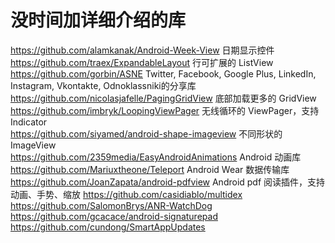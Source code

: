 没时间加详细介绍的库
====================

https://github.com/alamkanak/Android-Week-View 日期显示控件  
https://github.com/traex/ExpandableLayout 行可扩展的 ListView  
https://github.com/gorbin/ASNE Twitter, Facebook, Google Plus, LinkedIn, Instagram, Vkontakte, Odnoklassniki的分享库  
https://github.com/nicolasjafelle/PagingGridView 底部加载更多的 GridView  
https://github.com/imbryk/LoopingViewPager 无线循环的 ViewPager，支持 Indicator  
https://github.com/siyamed/android-shape-imageview 不同形状的 ImageView  
https://github.com/2359media/EasyAndroidAnimations Android 动画库  
https://github.com/Mariuxtheone/Teleport Android Wear 数据传输库  
https://github.com/JoanZapata/android-pdfview Android pdf 阅读插件，支持动画、手势、缩放 
https://github.com/casidiablo/multidex  
https://github.com/SalomonBrys/ANR-WatchDog  
https://github.com/gcacace/android-signaturepad  
https://github.com/cundong/SmartAppUpdates  
